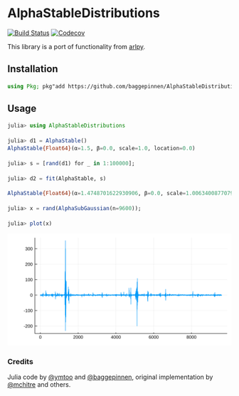 # AlphaStableDistributions

[![Build Status](https://travis-ci.org/baggepinnen/AlphaStableDistributions.jl.svg?branch=master)](https://travis-ci.com/baggepinnen/AlphaStableDistributions.jl)
[![Codecov](https://codecov.io/gh/baggepinnen/AlphaStableDistributions.jl/branch/master/graph/badge.svg)](https://codecov.io/gh/baggepinnen/AlphaStableDistributions.jl)

This library is a port of functionality from [arlpy](https://github.com/org-arl/arlpy/blob/master/arlpy/stable.py).

## Installation
```julia
using Pkg; pkg"add https://github.com/baggepinnen/AlphaStableDistributions.jl"
```

## Usage
```julia
julia> using AlphaStableDistributions

julia> d1 = AlphaStable()
AlphaStable{Float64}(α=1.5, β=0.0, scale=1.0, location=0.0)

julia> s = [rand(d1) for _ in 1:100000];

julia> d2 = fit(AlphaStable, s)

AlphaStable{Float64}(α=1.4748701622930906, β=0.0, scale=1.006340087707924, location=-0.0036724481641865715)

julia> x = rand(AlphaSubGaussian(n=9600));

julia> plot(x)
```
![window](asg.svg)

### Credits
Julia code by [@ymtoo](https://github.com/ymtoo) and [@baggepinnen](https://github.com/baggepinnen), original implementation by [@mchitre](https://github.com/mchitre) and others.
